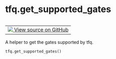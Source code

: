 <div itemscope itemtype="http://developers.google.com/ReferenceObject">
<meta itemprop="name" content="tfq.get_supported_gates" />
<meta itemprop="path" content="Stable" />
</div>

# tfq.get_supported_gates

<!-- Insert buttons and diff -->

<table class="tfo-notebook-buttons tfo-api" align="left">

<td>
  <a target="_blank" href="https://github.com/tensorflow/quantum/tree/master/tensorflow_quantum/python/util.py">
    <img src="https://www.tensorflow.org/images/GitHub-Mark-32px.png" />
    View source on GitHub
  </a>
</td></table>



A helper to get the gates supported by tfq.

``` python
tfq.get_supported_gates()
```



<!-- Placeholder for "Used in" -->
